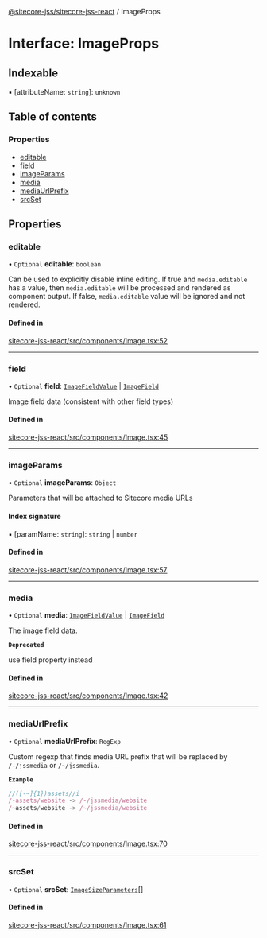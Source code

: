 [@sitecore-jss/sitecore-jss-react](../README.md) / ImageProps

# Interface: ImageProps

## Indexable

▪ [attributeName: `string`]: `unknown`

## Table of contents

### Properties

- [editable](ImageProps.md#editable)
- [field](ImageProps.md#field)
- [imageParams](ImageProps.md#imageparams)
- [media](ImageProps.md#media)
- [mediaUrlPrefix](ImageProps.md#mediaurlprefix)
- [srcSet](ImageProps.md#srcset)

## Properties

### editable

• `Optional` **editable**: `boolean`

Can be used to explicitly disable inline editing.
If true and `media.editable` has a value, then `media.editable` will be processed
and rendered as component output. If false, `media.editable` value will be ignored and not rendered.

#### Defined in

[sitecore-jss-react/src/components/Image.tsx:52](https://github.com/Sitecore/jss/blob/0917729be/packages/sitecore-jss-react/src/components/Image.tsx#L52)

___

### field

• `Optional` **field**: [`ImageFieldValue`](ImageFieldValue.md) \| [`ImageField`](ImageField.md)

Image field data (consistent with other field types)

#### Defined in

[sitecore-jss-react/src/components/Image.tsx:45](https://github.com/Sitecore/jss/blob/0917729be/packages/sitecore-jss-react/src/components/Image.tsx#L45)

___

### imageParams

• `Optional` **imageParams**: `Object`

Parameters that will be attached to Sitecore media URLs

#### Index signature

▪ [paramName: `string`]: `string` \| `number`

#### Defined in

[sitecore-jss-react/src/components/Image.tsx:57](https://github.com/Sitecore/jss/blob/0917729be/packages/sitecore-jss-react/src/components/Image.tsx#L57)

___

### media

• `Optional` **media**: [`ImageFieldValue`](ImageFieldValue.md) \| [`ImageField`](ImageField.md)

The image field data.

**`Deprecated`**

use field property instead

#### Defined in

[sitecore-jss-react/src/components/Image.tsx:42](https://github.com/Sitecore/jss/blob/0917729be/packages/sitecore-jss-react/src/components/Image.tsx#L42)

___

### mediaUrlPrefix

• `Optional` **mediaUrlPrefix**: `RegExp`

Custom regexp that finds media URL prefix that will be replaced by `/-/jssmedia` or `/~/jssmedia`.

**`Example`**

```ts
//([-~]{1})assets//i
/-assets/website -> /-/jssmedia/website
/~assets/website -> /~/jssmedia/website
```

#### Defined in

[sitecore-jss-react/src/components/Image.tsx:70](https://github.com/Sitecore/jss/blob/0917729be/packages/sitecore-jss-react/src/components/Image.tsx#L70)

___

### srcSet

• `Optional` **srcSet**: [`ImageSizeParameters`](ImageSizeParameters.md)[]

#### Defined in

[sitecore-jss-react/src/components/Image.tsx:61](https://github.com/Sitecore/jss/blob/0917729be/packages/sitecore-jss-react/src/components/Image.tsx#L61)
